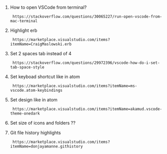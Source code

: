1. How to open VSCode from terminal?
    
        https://stackoverflow.com/questions/30065227/run-open-vscode-from-mac-terminal
2. Highlight erb
    
        https://marketplace.visualstudio.com/items?itemName=CraigMaslowski.erb
3. Set 2 spaces tab instead of 4

        https://stackoverflow.com/questions/29972396/vscode-how-do-i-set-tab-space-style
4. Set keyboad shortcut like in atom 
        
        https://marketplace.visualstudio.com/items?itemName=ms-vscode.atom-keybindings
        
5. Set design like in atom

        https://marketplace.visualstudio.com/items?itemName=akamud.vscode-theme-onedark
6. Set size of icons and folders
        ??
7. Git file history highlights
    
        https://marketplace.visualstudio.com/items?itemName=donjayamanne.githistory
